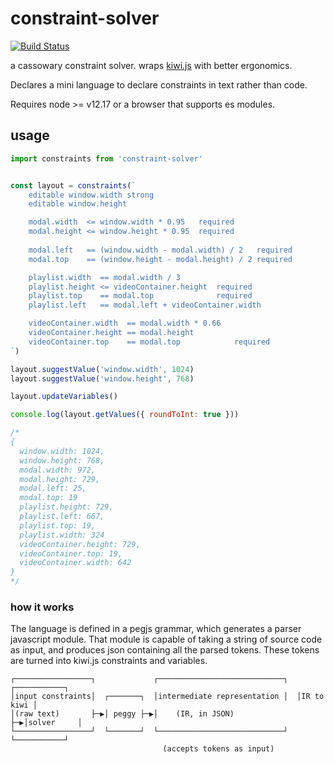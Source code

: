 # constraint-solver

[![Build Status](https://travis-ci.org/mreinstein/constraint-solver.svg?branch=master)](https://travis-ci.org/mreinstein/constraint-solver)

a cassowary constraint solver. wraps [kiwi.js](https://www.npmjs.com/package/kiwi.js) with better ergonomics.

Declares a mini language to declare constraints in text rather than code.

Requires node >= v12.17 or a browser that supports es modules.


## usage

```javascript
import constraints from 'constraint-solver'


const layout = constraints(`
	editable window.width strong
	editable window.height

	modal.width  <= window.width * 0.95   required
	modal.height <= window.height * 0.95  required
	
	modal.left   == (window.width - modal.width) / 2   required
	modal.top    == (window.height - modal.height) / 2 required

	playlist.width  == modal.width / 3
	playlist.height <= videoContainer.height  required
	playlist.top    == modal.top              required
	playlist.left   == modal.left + videoContainer.width

	videoContainer.width  == modal.width * 0.66
	videoContainer.height == modal.height
	videoContainer.top    == modal.top            required
`)

layout.suggestValue('window.width', 1024)
layout.suggestValue('window.height', 768)

layout.updateVariables()

console.log(layout.getValues({ roundToInt: true }))

/*
{
  window.width: 1024,
  window.height: 768,
  modal.width: 972,
  modal.height: 729,
  modal.left: 25,
  modal.top: 19
  playlist.height: 729,
  playlist.left: 667,
  playlist.top: 19,
  playlist.width: 324
  videoContainer.height: 729,
  videoContainer.top: 19,
  videoContainer.width: 642
}
*/
```


### how it works

The language is defined in a pegjs grammar, which generates a parser javascript module. That module is 
capable of taking a string of source code as input, and produces json containing all the parsed tokens.
These tokens are turned into kiwi.js constraints and variables.

```
┌─────────────────┐             ┌────────────────────────────┐  ┌───────────┐
│input constraints│  ┌───────┐  │intermediate representation │  │IR to kiwi │
│(raw text)       ├─▶│ peggy ├─▶│    (IR, in JSON)           ├─▶│solver     │
└─────────────────┘  └───────┘  └────────────────────────────┘  └───────────┘
                                  (accepts tokens as input)
```
